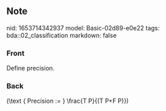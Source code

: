 ## Note
nid: 1653714342937
model: Basic-02d89-e0e22
tags: bda::02_classification
markdown: false

### Front
Define precision.

### Back
\(\text { Precision := } \frac{T P}{(T P+F P)}\)
